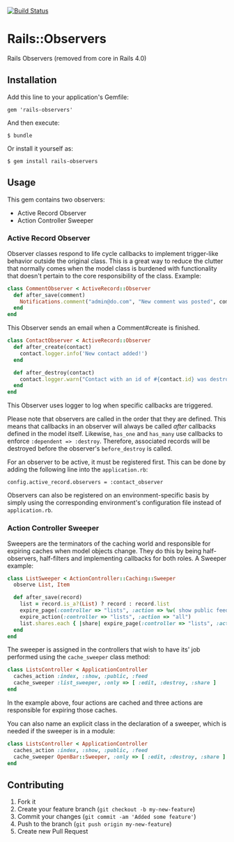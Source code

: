 [![Build Status](https://secure.travis-ci.org/rails/rails-observers.png)](https://travis-ci.org/rails/rails-observers)
# Rails::Observers

Rails Observers (removed from core in Rails 4.0)

## Installation

Add this line to your application's Gemfile:

    gem 'rails-observers'

And then execute:

    $ bundle

Or install it yourself as:

    $ gem install rails-observers

## Usage

This gem contains two observers:

* Active Record Observer
* Action Controller Sweeper

### Active Record Observer

Observer classes respond to life cycle callbacks to implement trigger-like
behavior outside the original class. This is a great way to reduce the
clutter that normally comes when the model class is burdened with
functionality that doesn't pertain to the core responsibility of the
class. Example:

```ruby
class CommentObserver < ActiveRecord::Observer
  def after_save(comment)
    Notifications.comment("admin@do.com", "New comment was posted", comment).deliver
  end
end
```

This Observer sends an email when a Comment#create is finished.

```ruby
class ContactObserver < ActiveRecord::Observer
  def after_create(contact)
    contact.logger.info('New contact added!')
  end

  def after_destroy(contact)
    contact.logger.warn("Contact with an id of #{contact.id} was destroyed!")
  end
end
```

This Observer uses logger to log when specific callbacks are triggered.

Please note that observers are called in the order that they are defined. This means that callbacks in an observer
will always be called *after* callbacks defined in the model itself. Likewise, `has_one` and `has_many`
use callbacks to enforce `:dependent => :destroy`. Therefore, associated records will be destroyed before
the observer's `before_destroy` is called.

For an observer to be active, it must be registered first. This can be done by adding the following line into the `application.rb`:

    config.active_record.observers = :contact_observer

Observers can also be registered on an environment-specific basis by simply using the corresponding environment's configuration file instead of `application.rb`.

### Action Controller Sweeper

Sweepers are the terminators of the caching world and responsible for expiring caches when model objects change.
They do this by being half-observers, half-filters and implementing callbacks for both roles. A Sweeper example:

```ruby
class ListSweeper < ActionController::Caching::Sweeper
  observe List, Item

  def after_save(record)
    list = record.is_a?(List) ? record : record.list
    expire_page(:controller => "lists", :action => %w( show public feed ), :id => list.id)
    expire_action(:controller => "lists", :action => "all")
    list.shares.each { |share| expire_page(:controller => "lists", :action => "show", :id => share.url_key) }
  end
end
```

The sweeper is assigned in the controllers that wish to have its' job performed using the `cache_sweeper` class method:

```ruby
class ListsController < ApplicationController
  caches_action :index, :show, :public, :feed
  cache_sweeper :list_sweeper, :only => [ :edit, :destroy, :share ]
end
```

In the example above, four actions are cached and three actions are responsible for expiring those caches.

You can also name an explicit class in the declaration of a sweeper, which is needed if the sweeper is in a module:

```ruby
class ListsController < ApplicationController
  caches_action :index, :show, :public, :feed
  cache_sweeper OpenBar::Sweeper, :only => [ :edit, :destroy, :share ]
end
```

## Contributing

1. Fork it
2. Create your feature branch (`git checkout -b my-new-feature`)
3. Commit your changes (`git commit -am 'Added some feature'`)
4. Push to the branch (`git push origin my-new-feature`)
5. Create new Pull Request
